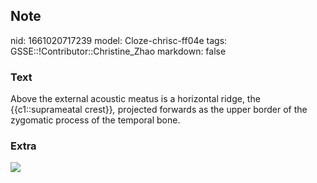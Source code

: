 ## Note
nid: 1661020717239
model: Cloze-chrisc-ff04e
tags: GSSE::!Contributor::Christine_Zhao
markdown: false

### Text
<div>
  <div>
    <div>
      <div>
        Above the external acoustic meatus is a horizontal ridge,
        the {{c1::suprameatal crest}}<i>,</i> projected forwards as
        the upper border of the zygomatic process of the temporal
        bone.
      </div>
    </div>
  </div>
</div>

### Extra
<img src="Screen%20Shot%202021-07-29%20at%208.26.10%20pm.png">
